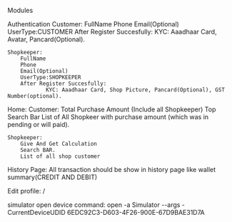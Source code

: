 Modules

Authentication
    Customer:
        FullName
        Phone
        Email(Optional)
        UserType:CUSTOMER
        After Register Succesfully:
                KYC: Aaadhaar Card, Avatar, Pancard(Optional).

    Shopkeeper:
        FullName
        Phone
        Email(Optional)
        UserType:SHOPKEEPER
        After Register Succesfully:
                KYC: Aaadhaar Card, Shop Picture, Pancard(Optional), GST Number(optional).





Home:
    Customer:
        Total Purchase Amount (Include all Shopkeeper)
        Top Search Bar
        List of All Shopkeer with purchase amount (which was in pending or will paid).


    Shopkeeper:
        Give And Get Calculation
        Search BAR.
        List of all shop customer 


History Page:
    All transaction should be show in history page like wallet summary(CREDIT AND DEBIT)
    
Edit profile:
    /





simulator open device command:
open -a Simulator --args -CurrentDeviceUDID 6EDC92C3-D603-4F26-900E-67D9BAE31D7A